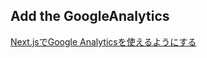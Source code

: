 ## Add the GoogleAnalytics
[Next.jsでGoogle Analyticsを使えるようにする](https://panda-program.com/posts/nextjs-google-analytics)  